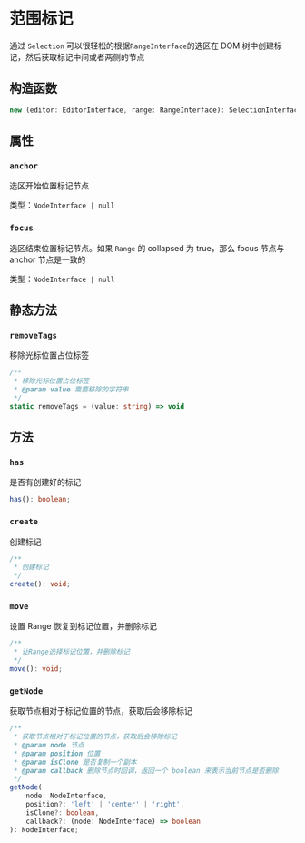 # 范围标记

通过 `Selection` 可以很轻松的根据`RangeInterface`的选区在 DOM 树中创建标记，然后获取标记中间或者两侧的节点

## 构造函数

```ts
new (editor: EditorInterface, range: RangeInterface): SelectionInterface
```

## 属性

### `anchor`

选区开始位置标记节点

类型：`NodeInterface | null`

### `focus`

选区结束位置标记节点。如果 `Range` 的 collapsed 为 true，那么 focus 节点与 anchor 节点是一致的

类型：`NodeInterface | null`

## 静态方法

### `removeTags`

移除光标位置占位标签

```ts
/**
 * 移除光标位置占位标签
 * @param value 需要移除的字符串
 */
static removeTags = (value: string) => void
```

## 方法

### `has`

是否有创建好的标记

```ts
has(): boolean;
```

### `create`

创建标记

```ts
/**
 * 创建标记
 */
create(): void;
```

### `move`

设置 Range 恢复到标记位置，并删除标记

```ts
/**
 * 让Range选择标记位置，并删除标记
 */
move(): void;
```

### `getNode`

获取节点相对于标记位置的节点，获取后会移除标记

```ts
/**
 * 获取节点相对于标记位置的节点，获取后会移除标记
 * @param node 节点
 * @param position 位置
 * @param isClone 是否复制一个副本
 * @param callback 删除节点时回调，返回一个 boolean 来表示当前节点是否删除
 */
getNode(
    node: NodeInterface,
    position?: 'left' | 'center' | 'right',
    isClone?: boolean,
    callback?: (node: NodeInterface) => boolean
): NodeInterface;
```

